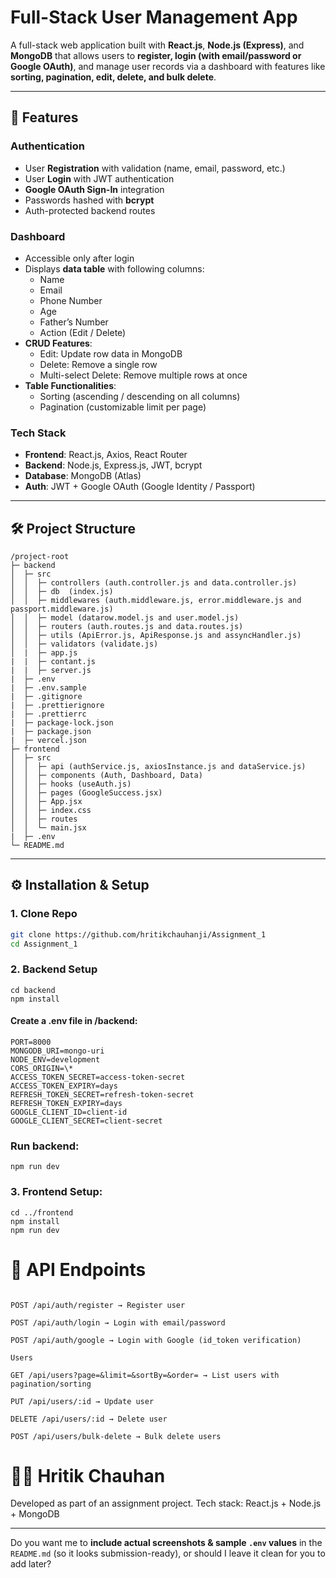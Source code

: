 # Full-Stack User Management App

A full-stack web application built with **React.js**, **Node.js (Express)**, and **MongoDB** that allows users to **register, login (with email/password or Google OAuth)**, and manage user records via a dashboard with features like **sorting, pagination, edit, delete, and bulk delete**.

---

## 🚀 Features

### Authentication

- User **Registration** with validation (name, email, password, etc.)
- User **Login** with JWT authentication
- **Google OAuth Sign-In** integration
- Passwords hashed with **bcrypt**
- Auth-protected backend routes

### Dashboard

- Accessible only after login
- Displays **data table** with following columns:
  - Name
  - Email
  - Phone Number
  - Age
  - Father’s Number
  - Action (Edit / Delete)
- **CRUD Features**:
  - Edit: Update row data in MongoDB
  - Delete: Remove a single row
  - Multi-select Delete: Remove multiple rows at once
- **Table Functionalities**:
  - Sorting (ascending / descending on all columns)
  - Pagination (customizable limit per page)

### Tech Stack

- **Frontend**: React.js, Axios, React Router
- **Backend**: Node.js, Express.js, JWT, bcrypt
- **Database**: MongoDB (Atlas)
- **Auth**: JWT + Google OAuth (Google Identity / Passport)

---

## 🛠️ Project Structure

```
/project-root
├─ backend
│  ├─ src
│  │  ├─ controllers (auth.controller.js and data.controller.js)
│  │  ├─ db  (index.js)
│  │  ├─ middlewares (auth.middleware.js, error.middleware.js and passport.middleware.js)
│  │  ├─ model (datarow.model.js and user.model.js)
│  │  ├─ routers (auth.routes.js and data.routes.js)
│  │  ├─ utils (ApiError.js, ApiResponse.js and assyncHandler.js)
│  │  ├─ validators (validate.js)
│  |  ├─ app.js
|  |  ├─ contant.js
|  |  ├─ server.js
|  ├─ .env
|  ├─ .env.sample
|  ├─ .gitignore
|  ├─ .prettierignore
|  ├─ .prettierrc
|  ├─ package-lock.json
|  ├─ package.json
|  ├─ vercel.json
├─ frontend
│  ├─ src
│  │  ├─ api (authService.js, axiosInstance.js and dataService.js)
│  │  ├─ components (Auth, Dashboard, Data)
│  │  ├─ hooks (useAuth.js)
│  │  ├─ pages (GoogleSuccess.jsx)
│  │  ├─ App.jsx
│  │  ├─ index.css
│  │  ├─ routes
│  │  └─ main.jsx
|  ├─ .env
└─ README.md

```

---

## ⚙️ Installation & Setup

### 1. Clone Repo

```bash
git clone https://github.com/hritikchauhanji/Assignment_1
cd Assignment_1
```

### 2. Backend Setup

```
cd backend
npm install
```

#### Create a .env file in /backend:

```
PORT=8000
MONGODB_URI=mongo-uri
NODE_ENV=development
CORS_ORIGIN=\*
ACCESS_TOKEN_SECRET=access-token-secret
ACCESS_TOKEN_EXPIRY=days
REFRESH_TOKEN_SECRET=refresh-token-secret
REFRESH_TOKEN_EXPIRY=days
GOOGLE_CLIENT_ID=client-id
GOOGLE_CLIENT_SECRET=client-secret
```

### Run backend:

```
npm run dev
```

### 3. Frontend Setup:

```
cd ../frontend
npm install
npm run dev
```

# 🔑 API Endpoints

```Auth

POST /api/auth/register → Register user

POST /api/auth/login → Login with email/password

POST /api/auth/google → Login with Google (id_token verification)

Users

GET /api/users?page=&limit=&sortBy=&order= → List users with pagination/sorting

PUT /api/users/:id → Update user

DELETE /api/users/:id → Delete user

POST /api/users/bulk-delete → Bulk delete users
```

# 👨‍💻 Hritik Chauhan

Developed as part of an assignment project.
Tech stack: React.js + Node.js + MongoDB

---

Do you want me to **include actual screenshots & sample `.env` values** in the `README.md` (so it looks submission-ready), or should I leave it clean for you to add later?
